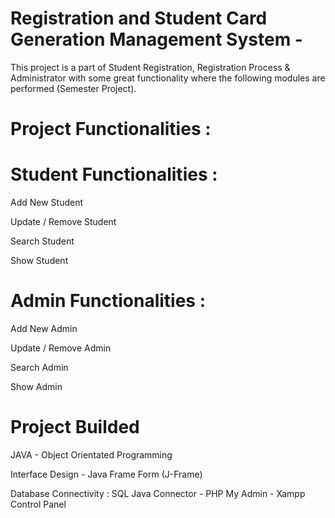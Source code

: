 # Registration and Student Card Generation Management System - 

This project is a part of Student Registration, Registration Process & Administrator with some great functionality where the following modules are performed (Semester Project). 

# Project Functionalities :

# Student Functionalities :

Add New Student

Update / Remove Student

Search Student

Show Student


# Admin Functionalities :

Add New Admin

Update / Remove Admin

Search Admin

Show Admin


# Project Builded

JAVA - Object Orientated Programming

Interface Design - Java Frame Form (J-Frame)

Database Connectivity : SQL Java Connector - PHP My Admin - Xampp Control Panel
